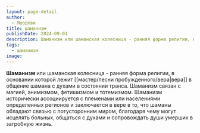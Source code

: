 ```yaml
---
layout: page-detail
author:
  - Яшодеви
title: шаманизм
publishDate: 2024-09-01
description: Шаманизм или шаманская колесница - ранняя форма религии, в основании которой лежит вера в общение шамана с духами в состоянии транса. Шаманизм связан с магией, анимизмом, фетишизмом и тотемизмом. Шаманизм исторически ассоциируется с племенами или населениями определенных регионов и заключается в вере в то, что шаманы обладают связью с потусторонним миром, благодаря чему могут исцелять больных, общаться с духами и сопровождать души умерших в загробную жизнь.
tags:
  - шаманизм
image:
---
```

**Шаманизм** или шаманская колесница - ранняя форма религии, в основании которой лежит [[мастер/песни пробужденного/вера|вера]] в общение шамана с духами в состоянии транса. Шаманизм связан с магией, анимизмом, фетишизмом и тотемизмом. Шаманизм исторически ассоциируется с племенами или населениями определенных регионов и заключается в вере в то, что шаманы обладают связью с потусторонним миром, благодаря чему могут исцелять больных, общаться с духами и сопровождать души умерших в загробную жизнь.

